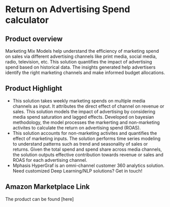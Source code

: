 # Return on Advertising Spend calculator

## Product overview

Marketing Mix Models help understand the efficiency of marketing spend on sales via different advertising channels like print media, social media, radio, television, etc. This solution quantifies the impact of advertising spend based on historical data.  The insights generated help advertisers identify the right marketing channels and make informed budget allocations.

## Product Highlight 

* This solution takes weekly marketing spends on multiple media channels as input. It attributes the direct effect of channel on revenue or sales. This solution  models the impact  of advertising by considering media spend saturation and lagged effects. Developed on bayesian methodology, the model processes the markerting and non-marketing activites to calculate the return on advertising spend (ROAS).
* This solution accounts for non-marketing activites and quantifies the effect of marketing inputs. The solution performs time series modeling to understand patterns such as trend and seasonality of sales or returns. Given the total spend and spend share across media channels, the solution outputs effective contribution towards revenue or sales and ROAS for each advertising channel.
* Mphasis HyperGraf is an omni-channel customer 360 analytics solution. Need customized Deep Learning/NLP solutions? Get in touch!

## Amazon Marketplace Link
The product can be found [here]
